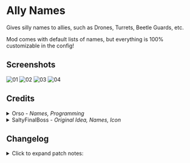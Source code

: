 # Ally Names

Gives silly names to allies, such as Drones, Turrets, Beetle Guards, etc.

Mod comes with default lists of names, but everything is 100% customizable in the config!

## Screenshots

![01](https://github.com/user-attachments/assets/2acc2825-8cd5-4968-ab0c-fd8ff58f81c7)
![02](https://github.com/user-attachments/assets/50381aaf-99e9-46f2-a7d7-b6ce20358a5a)
![03](https://github.com/user-attachments/assets/f6f2cabc-cfeb-4b30-9f67-c7f06c247103)
![04](https://github.com/user-attachments/assets/f62636ce-f467-4f84-986c-d4d08fb049c0)

## Credits

<details><summary>Orso - <em>Names, Programming</em></summary>

- <a href="https://twitter.com/Orsopidou">Twitter</a>

</details>

<details><summary>SaltyFinalBoss - <em>Original Idea, Names, Icon</em></summary>

- <a href="https://twitter.com/saltyfinalboss">Twitter</a>, <a href="https://www.patreon.com/saltyfinalboss/">Patreon</a> 

</details>

## Changelog

<details>
<summary>Click to expand patch notes:</summary>

- 1.1.1
  - Added Github link to the Thunderstore page.
- 1.1.0
  - Updated for SOTS.
- 1.0.3
  - Fixed mod crashing when a config entry had no category.
- 1.0.2
  - Removed default names for Empathy Cores.
  - Added new names for TC-280 and Empathy Cores.
- 1.0.1
  - Removed debug logs left in the release.
- 1.0.0 - Initial Release

</details>
